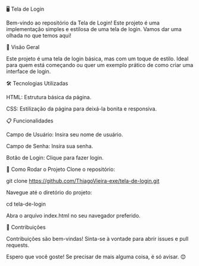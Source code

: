 🖥️ Tela de Login

Bem-vindo ao repositório da Tela de Login! Este projeto é uma implementação simples e estilosa de uma tela de login. Vamos dar uma olhada no que temos aqui!


🚀 Visão Geral

Este projeto é uma tela de login básica, mas com um toque de estilo. Ideal para quem está começando ou quer um exemplo prático de como criar uma interface de login.


🛠️ Tecnologias Utilizadas

HTML: Estrutura básica da página.

CSS: Estilização da página para deixá-la bonita e responsiva.


📋 Funcionalidades

Campo de Usuário: Insira seu nome de usuário.

Campo de Senha: Insira sua senha.

Botão de Login: Clique para fazer login.


🚀 Como Rodar o Projeto
Clone o repositório:

git clone https://github.com/ThiagoVieira-exe/tela-de-login.git

Navegue até o diretório do projeto:

cd tela-de-login

Abra o arquivo index.html no seu navegador preferido.


🤝 Contribuições

Contribuições são bem-vindas! Sinta-se à vontade para abrir issues e pull requests.

Espero que você goste! Se precisar de mais alguma coisa, é só avisar. 😊
